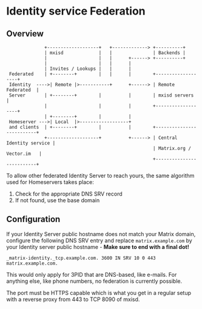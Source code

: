 # Identity service Federation
## Overview
```
              +-------------------+   +-------------> +----------+
              | mxisd             |   |               | Backends |
              |                   |   |      +------> +----------+
              |                   |   |      |
              | Invites / Lookups |   |      |
 Federated    | +--------+        |   |      |        +-------------------+
 Identity  ---->| Remote |>-----------+      +------> | Remote Federated  |
 Server       | +--------+        |          |        | mxisd servers     |
              |                   |          |        +-------------------+
              | +--------+        |          |
 Homeserver --->| Local  |>------------------+
 and clients  | +--------+        |          |        +--------------------------+ 
              +-------------------+          +------> | Central Identity service |
                                                      | Matrix.org / Vector.im   |
                                                      +--------------------------+
```
To allow other federated Identity Server to reach yours, the same algorithm used for Homeservers takes place:
1. Check for the appropriate DNS SRV record
2. If not found, use the base domain

## Configuration
If your Identity Server public hostname does not match your Matrix domain, configure the following DNS SRV entry 
and replace `matrix.example.com` by your Identity server public hostname - **Make sure to end with a final dot!**
```
_matrix-identity._tcp.example.com. 3600 IN SRV 10 0 443 matrix.example.com.
``` 
This would only apply for 3PID that are DNS-based, like e-mails. For anything else, like phone numbers, no federation 
is currently possible.  

The port must be HTTPS capable which is what you get in a regular setup with a reverse proxy from 443 to TCP 8090 of mxisd.
